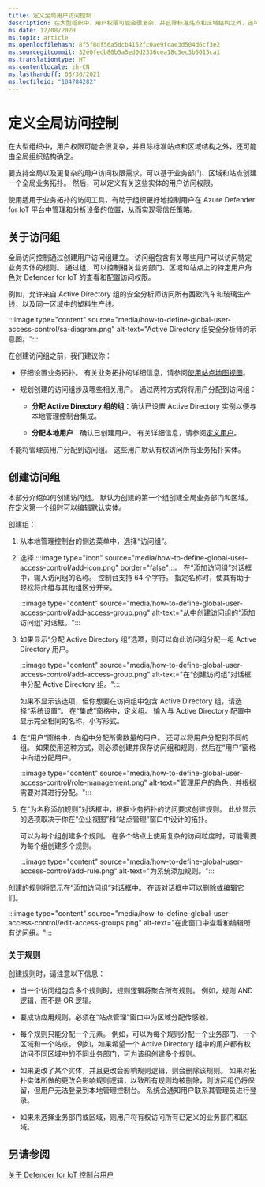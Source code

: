 ```yaml
---
title: 定义全局用户访问控制
description: 在大型组织中，用户权限可能会很复杂，并且除标准站点和区域结构之外，还可能由全局组织结构确定。
ms.date: 12/08/2020
ms.topic: article
ms.openlocfilehash: 8f5f8df56a5dcb4152fc0ae9fcae3d504d6cf3e2
ms.sourcegitcommit: 32e0fedb80b5a5ed0d2336cea18c3ec3b5015ca1
ms.translationtype: HT
ms.contentlocale: zh-CN
ms.lasthandoff: 03/30/2021
ms.locfileid: "104784282"
---
```

# <a name="define-global-access-control"></a>定义全局访问控制

在大型组织中，用户权限可能会很复杂，并且除标准站点和区域结构之外，还可能由全局组织结构确定。

要支持全局以及更复杂的用户访问权限需求，可以基于业务部门、区域和站点创建一个全局业务拓扑。 然后，可以定义有关这些实体的用户访问权限。

使用适用于业务拓扑的访问工具，有助于组织更好地控制用户在 Azure Defender for IoT 平台中管理和分析设备的位置，从而实现零信任策略。

## <a name="about-access-groups"></a>关于访问组

全局访问控制通过创建用户访问组建立。 访问组包含有关哪些用户可以访问特定业务实体的规则。 通过组，可以控制相关业务部门、区域和站点上的特定用户角色对 Defender for IoT 的查看和配置访问权限。

例如，允许来自 Active Directory 组的安全分析师访问所有西欧汽车和玻璃生产线，以及同一区域中的塑料生产线。

:::image type="content" source="media/how-to-define-global-user-access-control/sa-diagram.png" alt-text="Active Directory 组安全分析师的示意图。":::

在创建访问组之前，我们建议你：

- 仔细设置业务拓扑。 有关业务拓扑的详细信息，请参阅[使用站点地图视图](how-to-gain-insight-into-global-regional-and-local-threats.md#work-with-site-map-views)。

- 规划创建的访问组涉及哪些相关用户。 通过两种方式将将用户分配到访问组：

  - **分配 Active Directory 组的组**：确认已设置 Active Directory 实例以便与本地管理控制台集成。
  
  - **分配本地用户**：确认已创建用户。 有关详细信息，请参阅[定义用户](how-to-create-and-manage-users.md#define-users)。

不能将管理员用户分配到访问组。 这些用户默认有权访问所有业务拓扑实体。

## <a name="create-access-groups"></a>创建访问组

本部分介绍如何创建访问组。 默认为创建的第一个组创建全局业务部门和区域。 在定义第一个组时可以编辑默认实体。

创建组：

1. 从本地管理控制台的侧边菜单中，选择“访问组”。

2. 选择 :::image type="icon" source="media/how-to-define-global-user-access-control/add-icon.png" border="false":::。 在“添加访问组”对话框中，输入访问组的名称。 控制台支持 64 个字符。 指定名称时，使其有助于轻松将此组与其他组区分开来。

   :::image type="content" source="media/how-to-define-global-user-access-control/add-access-group.png" alt-text="从中创建访问组的“添加访问组”对话框。":::

3. 如果显示“分配 Active Directory 组”选项，则可以向此访问组分配一组 Active Directory 用户。

   :::image type="content" source="media/how-to-define-global-user-access-control/add-access-group.png" alt-text="在“创建访问组”对话框中分配 Active Directory 组。":::

   如果不显示该选项，但你想要在访问组中包含 Active Directory 组，请选择“系统设置”。 在“集成”窗格中，定义组。 输入与 Active Directory 配置中显示完全相同的名称，小写形式。

5. 在“用户”窗格中，向组中分配所需数量的用户。 还可以将用户分配到不同的组。 如果使用这种方式，则必须创建并保存访问组和规则，然后在“用户”窗格中向组分配用户。

   :::image type="content" source="media/how-to-define-global-user-access-control/role-management.png" alt-text="管理用户的角色，并根据需要对其进行分配。":::

6. 在“为名称添加规则”对话框中，根据业务拓扑的访问要求创建规则。 此处显示的选项取决于你在“企业视图”和“站点管理”窗口中设计的拓扑。 

   可以为每个组创建多个规则。 在多个站点上使用复杂的访问粒度时，可能需要为每个组创建多个规则。 

   :::image type="content" source="media/how-to-define-global-user-access-control/add-rule.png" alt-text="为系统添加规则。":::

创建的规则将显示在“添加访问组”对话框中。 在该对话框中可以删除或编辑它们。

:::image type="content" source="media/how-to-define-global-user-access-control/edit-access-groups.png" alt-text="在此窗口中查看和编辑所有访问组。":::

### <a name="about-rules"></a>关于规则

创建规则时，请注意以下信息：

- 当一个访问组包含多个规则时，规则逻辑将聚合所有规则。 例如，规则 AND 逻辑，而不是 OR 逻辑。

- 要成功应用规则，必须在“站点管理”窗口中为区域分配传感器。

- 每个规则只能分配一个元素。 例如，可以为每个规则分配一个业务部门、一个区域和一个站点。 例如，如果希望一个 Active Directory 组中的用户都有权访问不同区域中的不同业务部门，可为该组创建多个规则。

- 如果更改了某个实体，并且更改会影响规则逻辑，则会删除该规则。 如果对拓扑实体所做的更改会影响规则逻辑，以致所有规则均被删除，则访问组仍将保留，但用户无法登录到本地管理控制台。 系统会通知用户联系其管理员进行登录。

- 如果未选择业务部门或区域，则用户将有权访问所有已定义的业务部门和区域。

## <a name="see-also"></a>另请参阅

[关于 Defender for IoT 控制台用户](how-to-create-and-manage-users.md)
